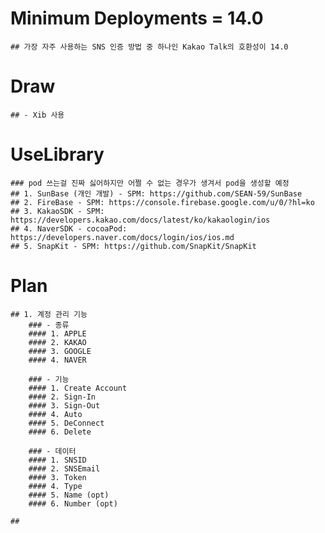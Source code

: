 # Minimum Deployments = 14.0
    ## 가장 자주 사용하는 SNS 인증 방법 중 하나인 Kakao Talk의 호환성이 14.0
    
# Draw
    ## - Xib 사용 
    
# UseLibrary   
    ### pod 쓰는걸 진짜 싫어하지만 어쩔 수 없는 경우가 생겨서 pod을 생성할 예정
    ## 1. SunBase (개인 개발) - SPM: https://github.com/SEAN-59/SunBase
    ## 2. FireBase - SPM: https://console.firebase.google.com/u/0/?hl=ko
    ## 3. KakaoSDK - SPM: https://developers.kakao.com/docs/latest/ko/kakaologin/ios
    ## 4. NaverSDK - cocoaPod: https://developers.naver.com/docs/login/ios/ios.md
    ## 5. SnapKit - SPM: https://github.com/SnapKit/SnapKit
    
# Plan
    ## 1. 계정 관리 기능
        ### - 종류
        #### 1. APPLE
        #### 2. KAKAO
        #### 3. GOOGLE
        #### 4. NAVER
        
        ### - 기능
        #### 1. Create Account
        #### 2. Sign-In
        #### 3. Sign-Out
        #### 4. Auto
        #### 5. DeConnect
        #### 6. Delete
        
        ### - 데이터
        #### 1. SNSID
        #### 2. SNSEmail
        #### 3. Token
        #### 4. Type
        #### 5. Name (opt)
        #### 6. Number (opt)
        
    ##

